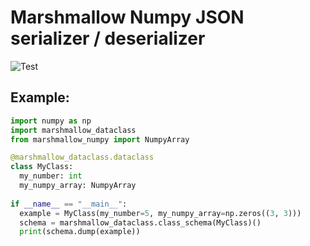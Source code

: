# Marshmallow Numpy JSON serializer / deserializer
![Test](https://github.com/shachakz/marshmallow_numpy/workflows/Test/badge.svg?branch=master)

## Example:
```python
import numpy as np
import marshmallow_dataclass
from marshmallow_numpy import NumpyArray

@marshmallow_dataclass.dataclass
class MyClass:
  my_number: int
  my_numpy_array: NumpyArray
  
if __name__ == "__main__":
  example = MyClass(my_number=5, my_numpy_array=np.zeros((3, 3)))
  schema = marshmallow_dataclass.class_schema(MyClass)()
  print(schema.dump(example))
```
